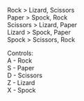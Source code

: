 Rock > Lizard, Scissors<br/>
Paper > Spock, Rock<br/>
Scissors > Lizard, Paper<br/>
Lizard > Spock, Paper <br/>
Spock > Scissors, Rock

Controls:<br/>
A - Rock<br/>
S - Paper<br/>
D - Scissors<br/>
Z - Lizard<br/>
X - Spock